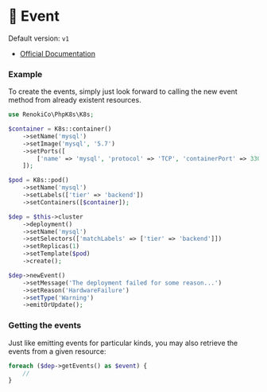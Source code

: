 # 📡 Event

Default version: `v1`

* [Official Documentation](https://kubernetes.io/docs/tasks/debug-application-cluster/debug-application-introspection/)

### Example

To create the events, simply just look forward to calling the new event method from already existent resources.

```php
use RenokiCo\PhpK8s\K8s;

$container = K8s::container()
    ->setName('mysql')
    ->setImage('mysql', '5.7')
    ->setPorts([
        ['name' => 'mysql', 'protocol' => 'TCP', 'containerPort' => 3306],
    ]);

$pod = K8s::pod()
    ->setName('mysql')
    ->setLabels(['tier' => 'backend'])
    ->setContainers([$container]);

$dep = $this->cluster
    ->deployment()
    ->setName('mysql')
    ->setSelectors(['matchLabels' => ['tier' => 'backend']])
    ->setReplicas(1)
    ->setTemplate($pod)
    ->create();

$dep->newEvent()
    ->setMessage('The deployment failed for some reason...')
    ->setReason('HardwareFailure')
    ->setType('Warning')
    ->emitOrUpdate();
```

### Getting the events

Just like emitting events for particular kinds, you may also retrieve the events from a given resource:

```php
foreach ($dep->getEvents() as $event) {
    //
}
```
